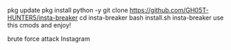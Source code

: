 pkg update
pkg install python -y
git clone https://github.com/GH05T-HUNTER5/insta-breaker
cd insta-breaker
bash install.sh
insta-breaker
use this cmods and enjoy!

brute force attack Instagram 
